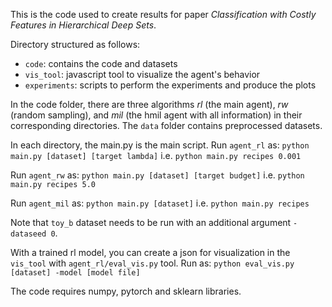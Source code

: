This is the code used to create results for paper *Classification with Costly Features in Hierarchical Deep Sets*.

Directory structured as follows:
- `code`: contains the code and datasets
- `vis_tool`: javascript tool to visualize the agent's behavior
- `experiments`: scripts to perform the experiments and produce the plots

In the code folder, there are three algorithms *rl* (the main agent), *rw* (random sampling), and *mil* (the hmil agent with all information) in their corresponding directories. The `data` folder contains preprocessed datasets.

In each directory, the main.py is the main script.
Run `agent_rl` as:
`python main.py [dataset] [target lambda]`
i.e. `python main.py recipes 0.001`

Run `agent_rw` as:
`python main.py [dataset] [target budget]`
i.e. `python main.py recipes 5.0`

Run `agent_mil` as:
`python main.py [dataset]`
i.e. `python main.py recipes`

Note that `toy_b` dataset needs to be run with an additional argument `-dataseed 0`.

With a trained rl model, you can create a json for visualization in the `vis_tool` with `agent_rl/eval_vis.py` tool.
Run as:
`python eval_vis.py [dataset] -model [model file]`

The code requires numpy, pytorch and sklearn libraries.
